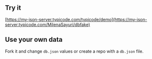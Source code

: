 ## Try it

[https://my-json-server.typicode.com/typicode/demo](https://my-json-server.typicode.com/MilenaSayuri/dbfake)

## Use your own data

Fork it and change `db.json` values or create a repo with a `db.json` file.
